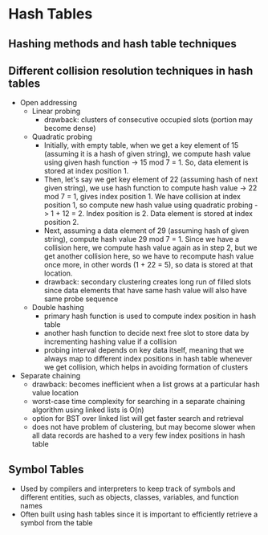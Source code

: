# Hash Tables

## Hashing methods and hash table techniques

## Different collision resolution techniques in hash tables

- Open addressing
    - Linear probing
        - drawback: clusters of consecutive occupied slots (portion may become dense)
    - Quadratic probing
        - Initially, with empty table, when we get a key element of 15 (assuming it is a hash of given string), we
          compute hash value using given hash function -> 15 mod 7 = 1. So, data element is stored at index position 1.
        - Then, let's say we get key element of 22 (assuming hash of next given string), we use hash function to compute
          hash value -> 22 mod 7 = 1, gives index position 1. We have collision at index position 1, so compute new hash
          value using quadratic probing -> 1 + 12 = 2. Index position is 2. Data element is stored at index position 2.
        - Next, assuming a data element of 29 (assuming hash of given string), compute hash value 29 mod 7 = 1. Since we
          have a collision here, we compute hash value again as in step 2, but we get another collision here, so we have
          to recompute hash value once more, in other words (1 + 22 = 5), so data is stored at that location.
        - drawback: secondary clustering creates long run of filled slots since data elements that have same hash value
          will also have same probe sequence
    - Double hashing
        - primary hash function is used to compute index position in hash table
        - another hash function to decide next free slot to store data by incrementing hashing value if a collision
        - probing interval depends on key data itself, meaning that we always map to different index positions in hash
          table whenever we get collision, which helps in avoiding formation of clusters
- Separate chaining
    - drawback: becomes inefficient when a list grows at a particular hash value location
    - worst-case time complexity for searching in a separate chaining algorithm using linked lists is O(n)
    - option for BST over linked list will get faster search and retrieval
    - does not have problem of clustering, but may become slower when all data records are hashed to a very few index
      positions in hash table

## Symbol Tables

- Used by compilers and interpreters to keep track of symbols and different entities, such as objects, classes,
  variables, and function names
- Often built using hash tables since it is important to efficiently retrieve a symbol from the table
